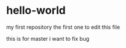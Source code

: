 # hello-world
my first repository
the first one to edit this file

this is for master
i want to fix bug
